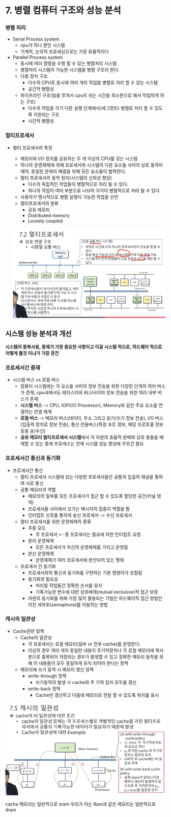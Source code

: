 # 7. 병렬 컴퓨터 구조와 성능 분석

### 병렬 처리
* Serial Process system
  * cpu가 하나 뿐인 시스템
  * 기계적, 논리적 프로세싱으로는 가장 효율적이다
* Parallel Process system
  * 동시에 여러 명령을 수행 할 수 있는 병렬처리 시스템
  * 병렬처리 시스템이 가능한 시스템을 병렬 구조라 한다.
  - 다중 장치 구조
    - 다수의 CPU로 동시에 여러 개의 작업을 병렬로 처리 할 수 있는 시스템
    - 공간적 병렬성
  - 파이프라인 구조(일을 쪼개서 cpu의 쉬는 시간을 최소한으로 해서 작업하게 하는 구조)
    - 다수의 작업을 각기 다른 실행 단계에서(세그먼트) 병렬로 처리 할 수 있도록 지원되는 구조
    - 시간적 병렬성

### 멀티프로세서
* 멀티 프로세서의 특징
  * 메모리와 I/O 장치를 공유하는 두 개 이상의 CPU를 갖는 시스템
  * 하나의 운영체제에 의해 프로세서와 시스템의 다른 요소들 사이의 상호 동작이 제어, 동일한 문제의 해결을 위해 모든 요소들이 협력한다.
  * 멀티 프로세서의 동작 원리(시스템의 신뢰성 향상)
    - 다수의 독립적인 작업들이 병렬적으로 처리 될 수 있다.
    - 하나의 작업이 여러 부분으로 나뉘어 각각이 병렬적으로 처리 될 수 있다.
  * 사용자가 명시적으로 병렬 실행이 가능한 작업을 선언
  * 멀티프로세서의 분류
    - 공유 메모리
    - Distributed memory
    - Loosely coupled

  ![](2021-12-25-18-04-36.png)

## 시스템 성능 분석과 개선

**시스템의 중복사용, 중재가 가장 중요한 사항이고 이걸 시스템 적으로, 하드웨어 적으로 어떻게 풀것 이냐가 가장 관건**

### 프로세서간 중재
* 시스템 버스 vs 로컬 버스
  * 컴퓨터 시스템에는 각 요소들 사이의 정보 전송을 위한 다양한 단계의 여러 버스가 존재, cpu내에서도 레지스터와 ALU사이의 정보 전송을 위한 여러 내부 버스가 존재
  * **시스템 버스** -> CPU, IOP(I/O Processor), Memory와 같은 주요 요소를 연결하는 연결 체계
  * **로컬 버스** -> 메모리 버스(데이터, 주소 그리고 읽기/쓰기 정보 전송), I/O 버스(입출력 장치로 정보 전송), 통신 전용버스(특정 포트 정보, 해당 프로토콜 정보 등을 송/수신) 
  * **공유 메모리 멀티프로세서 시스템**에서 각 자원의 효율적 분배와 상호 충돌을 배재할 수 있는 중재 프로세스는 전체 시스템 성능 향상에 무조건 필요

### 프로세서간 통신과 동기화
* 프로세서간 통신
  * 멀티 프로세서 시스템에 있는 다양한 프로세서들은 공통의 입출력 채널을 통하여 서로 통신
  * 공통 메모리의 역할
    * 메모리의 일부를 모든 프로세서가 접근 할 수 있도록 할당한 공간(커널 영역)
    * 프로세서들 사이에서 오가는 메시지의 집중지 역할을 함
    * 인터럽트 신호를 통하여 송신 프로세서 -> 수신 프로세서
  * 멀티 프로세서를 위한 운영체제의 종류
    - 주종 모드
      - 주 프로세서 <- 종 프로세서는 필요에 의한 인터럽트 요청
    - 분리 운영체제
      - 모든 프로세서가 자신의 운영체제를 가지고 운영됨
    - 분산 운영체제
      - 운영체제가 여러 프로세서에 분산되어 있는 형태
  * 프로세서 간 동기화
    * 프로세서와의 통신과 동기화를 구현하는 기본 명령어가 포함됨
    * 동기화의 필요성
      * 처리될 작업들간 정확한 순서를 유지
      * 기록가능한 변수에 대한 상호배제(mutual exclusive)적 접근 보장
    * 자원의 동기화를 위해 가장 많이 활용되는 기법은 하드웨어적 접근 방법인 이진 세마포(semaphore)를 이용하는 방법

### 캐시의 일관성
* Cache관련 정책
  * Cache의 일관성
    - 각 프로세서는 로컬 메모리(일부 or 전부 cache)를 운영한다.
    - 이상의 경우 여러 개의 동일한 내용이 주기억장치나 각 로컬 메모리에 복사본으로 중복되어 저장되는 경우가 발생할 수 있고 정확한 메모리 동작을 위해 이 내용들이 모두 동일하게 유지 되어야 한다는 정책
  * 메모리에 쓰기 동작 시 메모리 갱신 정책
    - write-through 정책
      * 쓰기동작의 발생 시 cache와 주 기억 장치 모두를 갱신
    - write-back 정책
      * Cache만 갱신하고 다음에 메모리로 전달 할 수 있도록 위치를 표시

![](2021-12-25-18-28-32.png)

cache 메모리는 일반적으로 sram
우리가 아는 Ram과 같은 메모리는 일반적으로 dram